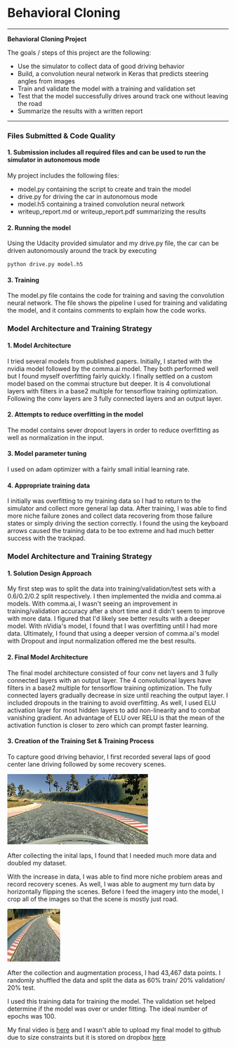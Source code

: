 # **Behavioral Cloning** 


---

**Behavioral Cloning Project**

The goals / steps of this project are the following:

* Use the simulator to collect data of good driving behavior
* Build, a convolution neural network in Keras that predicts steering angles from images
* Train and validate the model with a training and validation set
* Test that the model successfully drives around track one without leaving the road
* Summarize the results with a written report


---
### Files Submitted & Code Quality

#### 1. Submission includes all required files and can be used to run the simulator in autonomous mode

My project includes the following files:
* model.py containing the script to create and train the model
* drive.py for driving the car in autonomous mode
* model.h5 containing a trained convolution neural network 
* writeup_report.md or writeup_report.pdf summarizing the results

#### 2. Running the model
Using the Udacity provided simulator and my drive.py file, the car can be driven autonomously around the track by executing 
```
python drive.py model.h5
```

#### 3. Training 

The model.py file contains the code for training and saving the convolution neural network. The file shows the pipeline I used for training and validating the model, and it contains comments to explain how the code works.

### Model Architecture and Training Strategy

####  1. Model Architecture

I tried several models from published papers. Initially, I started with the nvidia model followed by the comma.ai model. They both performed well but I found myself overfitting fairly quickly. I finally settled on a custom model based on the commai structure but deeper. It is 4 convolutional layers with filters in a base2 multiple for tensorflow training optimization. Following the conv layers are 3 fully connected layers and an output layer. 

#### 2. Attempts to reduce overfitting in the model

The model contains sever dropout layers in order to reduce overfitting as well as normalization in the input.

#### 3. Model parameter tuning

I used on adam optimizer with a fairly small initial learning rate.

#### 4. Appropriate training data

I initially was overfitting to my training data so I had to return to the simulator and collect more general lap data. After training, I was able to find more niche failure zones and collect data recovering from those failure states or simply driving the section correctly. I found the using the keyboard arrows caused the training data to be too extreme and had much better success with the trackpad.

### Model Architecture and Training Strategy

#### 1. Solution Design Approach

My first step was to split the data into training/validation/test sets with a 0.6/0.2/0.2 split respectively. I then implemented the nvidia and comma.ai models. With comma.ai, I wasn't seeing an improvement in training/validation accuracy after a short time and it didn't seem to improve with more data. I figured that I'd likely see better results with a deeper model. With nVidia's model, I found that I was overfitting until I had more data. Ultimately, I found that using a deeper version of comma.ai's model with Dropout and input normalization offered me the best results.

#### 2. Final Model Architecture

The final model architecture consisted of four conv net layers and 3 fully connected layers with an output layer. The 4 convolutional layers have filters in a base2 multiple for tensorflow training optimization. The fully connected layers gradually decrease in size until reaching the output layer. I included dropouts in the training to avoid overfitting. As well, I used ELU activation layer for most hidden layers to add non-linearity and to combat vanishing gradient. An advantage of ELU over RELU is that the mean of the activation function is closer to zero which can prompt faster learning.

#### 3. Creation of the Training Set & Training Process

To capture good driving behavior, I first recorded several laps of good center lane driving followed by some recovery scenes. 

![](examples/center.jpg)

After collecting the inital laps, I found that I needed much more data and doubled my dataset. 

With the increase in data, I was able to find more niche problem areas and record recovery scenes. As well, I was able to augment my turn data by horizontally flipping the scenes. Before I feed the imagery into the model, I crop all of the images so that the scene is mostly just road.

![](examples/cropped.jpg)

After the collection and augmentation process, I had 43,467 data points. I randomly shuffled the data and split the data as 60% train/ 20% validation/ 20% test.

I used this training data for training the model. The validation set helped determine if the model was over or under fitting. The ideal number of epochs was 100. 

My final video is [here](final.mp4) and I wasn't able to upload my final model to github due to size constraints but it is stored on dropbox [here](https://www.dropbox.com/s/tliozs68svsc95l/model.h5?dl=0)
